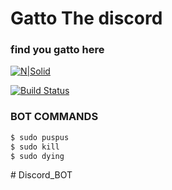 # Gatto The discord 

### find you gatto here

[![N|Solid](https://media-exp1.licdn.com/dms/image/C560BAQFHd3L0xFcwcw/company-logo_200_200/0?e=2159024400&v=beta&t=n0t8JMKRzeZtfUr1dh_p_JqyJEuhnwPHD8LJ0p1L_Tg)](https://discord.com/oauth2/authorize?client_id=747707357257138196&permissions=8&scope=bot)

[![Build Status](https://travis-ci.org/joemccann/dillinger.svg?branch=master)](https://travis-ci.org/joemccann/dillinger)

### BOT COMMANDS

```sh
$ sudo puspus
$ sudo kill
$ sudo dying 
```
#   D i s c o r d _ B O T  
 